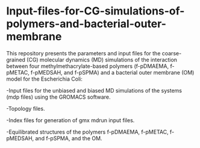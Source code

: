 # Input-files-for-CG-simulations-of-polymers-and-bacterial-outer-membrane

This repository presents the parameters and input files for the coarse-grained (CG) molecular dynamics (MD) simulations of the interaction between four methylmethacrylate-based polymers (f-pDMAEMA, f-pMETAC, f-pMEDSAH, and f-pSPMA) and a bacterial outer membrane (OM) model for the Escherichia Coli:

-Input files for the unbiased and biased MD simulations of the systems (mdp files) using the GROMACS software.

-Topology files.

-Index files for generation of gmx mdrun input files.

-Equilibrated structures of the polymers f-pDMAEMA, f-pMETAC, f-pMEDSAH, and f-pSPMA, and the OM.


